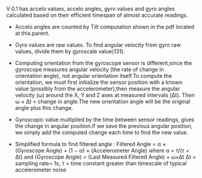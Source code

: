 V 0.1 has accelo values, accelo angles, gyro values and gyro angles calculated based on their efficient timespan of almost accurate readings.

- Accelo angles are counted by Tilt computation shown in the pdf located at this.parent.

- Gyro values are raw values. To find angular velocity from gyro raw values, divide them by gyroscale value(131).

- Computing orientation from the gyroscope sensor is different,since the gyroscope measures angular velocity (the rate of change in    
  orientation angle), not angular orientation itself.To compute the orientation, we must first initialize the sensor position with a known   value (possibly from the accelerometer),then measure the angular velocity (ω) around the X, Y and Z axes at measured intervals (Δt).       Then ω × Δt = change in angle.The new orientation angle will be the original angle plus this change.
  
- Gyroscopic value multiplied by the time between sensor readings, gives the change in angular position.If we save the previous angular     position, we simply add the computed change each time to find the new value.

- Simplified formula to find filtered angle :
        Filtered Angle = α × (Gyroscope Angle) + (1 − α) × (Accelerometer Angle)  where
        α = τ/(τ + Δt)   and   (Gyroscope Angle) = (Last Measured Filtered Angle) + ω×Δt
        Δt = sampling rate= 1s, τ = time constant greater than timescale of typical accelerometer noise
